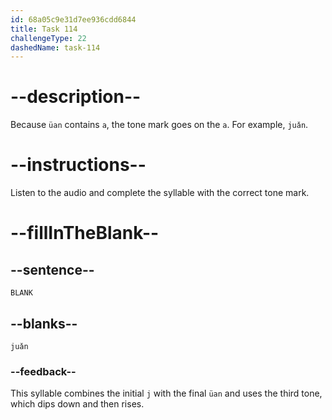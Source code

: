 ```yaml
---
id: 68a05c9e31d7ee936cdd6844
title: Task 114
challengeType: 22
dashedName: task-114
---
```


<!-- (Audio) A: juǎn -->

# --description--

Because `üan` contains `a`, the tone mark goes on the `a`. For example, `juǎn`.

# --instructions--

Listen to the audio and complete the syllable with the correct tone mark.

# --fillInTheBlank--

## --sentence--

`BLANK`

## --blanks--

`juǎn`

### --feedback--

This syllable combines the initial `j` with the final `üan` and uses the third tone, which dips down and then rises.
